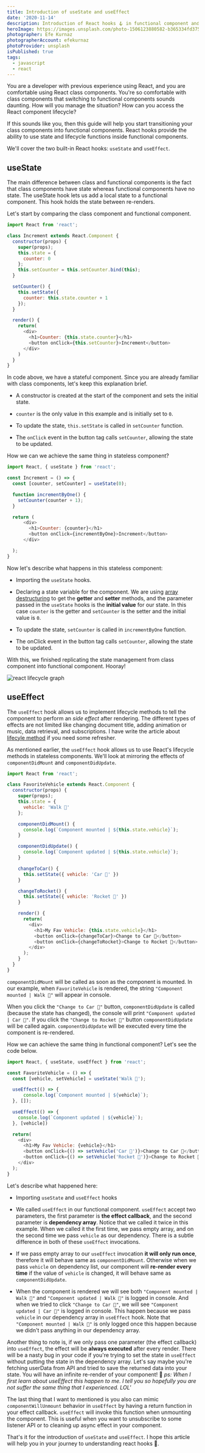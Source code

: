 ```yaml
---
title: Introduction of useState and useEffect
date: '2020-11-14'
description: Introduction of React hooks 🪝 in functional component and it's class component equvalent
heroImage: https://images.unsplash.com/photo-1506123880582-b365334fd375?ixlib=rb-1.2.1&ixid=MnwxMjA3fDB8MHxwaG90by1wYWdlfHx8fGVufDB8fHx8&auto=format&fit=crop&w=1484&q=80
photographer: Efe Kurnaz
photographerAccount: efekurnaz
photoProvider: unsplash
isPublished: true
tags:
  - javascript
  - react
---
```


You are a developer with previous experience using React, and you are comfortable using React class components. You're so comfortable with class components that switching to functional components sounds daunting. How will you manage the situation? How can you access the React component lifecycle?

If this sounds like you, then this guide will help you start transitioning your class components into functional components. React hooks provide the ability to use state and lifecycle functions inside functional components.

We'll cover the two built-in React hooks: `useState` and `useEffect`.

## useState

The main difference between class and functional components is the fact that class components have state whereas functional components have no state. The useState hook lets us add a local state to a functional component. This hook holds the state between re-renders.

Let's start by comparing the class component and functional component.

```js
import React from 'react';

class Increment extends React.Component {
  constructor(props) {
    super(props);
    this.state = {
      counter: 0
    };
    this.setCounter = this.setCounter.bind(this);
  }

  setCounter() {
    this.setState({
      counter: this.state.counter + 1
    });
  }

  render() {
    return(
      <div>
        <h1>Counter: {this.state.counter}</h1>
        <button onClick={this.setCounter}>Increment</button>
      </div>
    )
  }
}
```

In code above, we have a stateful component. Since you are already familiar with class components, let's keep this explanation brief.

- A constructor is created at the start of the component and sets the initial state.

- `counter` is the only value in this example and is initially set to `0`.

- To update the state, `this.setState` is called in `setCounter` function.

- The `onClick` event in the button tag calls `setCounter`, allowing the state to be updated.

How we can we achieve the same thing in stateless component?

```js
import React, { useState } from 'react';

const Increment = () => {
  const [counter, setCounter] = useState(0);

  function incrementByOne() {
    setCounter(counter + 1);
  }

  return (
      <div>
        <h1>Counter: {counter}</h1>
        <button onClick={incrementByOne}>Increment</button>
      </div>

  );
}
```

Now let's describe what happens in this stateless component:

- Importing the `useState` hooks.

- Declaring a state variable for the component. We are using [array destructuring](https://developer.mozilla.org/en-US/docs/Web/JavaScript/Reference/Operators/Destructuring_assignment) to get the **getter** and **setter** methods, and the parameter passed in the `useState` hooks is the **initial value** for our state. In this case `counter` is the getter and `setCounter` is the setter and the initial value is `0`.

- To update the state, `setCounter` is called in `incrementByOne` function.

- The onClick event in the button tag calls `setCounter`, allowing the state to be updated.

With this, we finished replicating the state management from class component into functional component. Hooray!

![react lifecycle graph](https://media2.giphy.com/media/hEIuLmpW9DmGA/200w.webp?cid=ecf05e479s6el8ohwsda2r5eeglab95xx8i8jymh2ywoeppg&rid=200w.webp&ct=g)

## useEffect

The `useEffect` hook allows us to implement lifecycle methods to tell the component to perform an *side effect* after rendering. The different types of effects are not limited like changing document title, adding animation or music, data retrieval, and subscriptions. I have write the article about [lifecyle method](/blog/lifecycle-in-react-component) if you need some refresher.

As mentioned earlier, the `useEffect` hook allows us to use React's lifecycle methods in stateless components. We'll look at mirroring the effects of `componentDidMount` and `componentDidUpdate`.

```js
import React from 'react';

class FavoriteVehicle extends React.Component {
  constructor(props) {
    super(props);
    this.state = {
      vehicle: 'Walk 🏃'
    };

    componentDidMount() {
      console.log(`Component mounted | ${this.state.vehicle}`);
    }

    componentDidUpdate() {
      console.log(`Component updated | ${this.state.vehicle}`);
    }

    changeToCar() {
      this.setState({ vehicle: 'Car 🚗' })
    }

    changeToRocket() {
      this.setState({ vehicle: 'Rocket 🚀' })
    }

    render() {
      return(
        <div>
          <h1>My Fav Vehicle: {this.state.vehicle}</h1>
          <button onClick={changeToCar}>Change to Car 🚗</button>
          <button onClick={changeToRocket}>Change to Rocket 🚀</button>
        </div>
      );
    }
  }
}
```

`componentDidMount` will be called as soon as the component is mounted. In our example, when `FavoriteVehicle` is rendered, the string `"Component mounted | Walk 🏃"` will appear in console.

When you click the `"Change to Car 🚗"` button, `componentDidUpdate` is called (because the state has changed), the console will print `"Component updated | Car 🚗"`. If you click the `"Change to Rocket 🚀"` button `componentDidUpdate` will be called again. `componentDidUpdate` will be executed every time the component is re-rendered.

How we can achieve the same thing in functional component? Let's see the code below.

```js
import React, { useState, useEffect } from 'react';

const FavoriteVehicle = () => {
  const [vehicle, setVehicle] = useState('Walk 🏃');

  useEffect(() => {
      console.log(`Component mounted | ${vehicle}`);
  }, []);

  useEffect(() => {
    console.log(`Component updated | ${vehicle}`);
  }, [vehicle])

  return(
    <div>
      <h1>My Fav Vehicle: {vehicle}</h1>
      <button onClick={() => setVehicle('Car 🚗')}>Change to Car 🚗</button>
      <button onClick={() => setVehicle('Rocket 🚀')}>Change to Rocket 🚀</button>
    </div>
  );
}
```

Let's describe what happened here:

- Importing `useState` and `useEffect` hooks

- We called `useEffect` in our functional component. `useEffect` accept two parameters, the first parameter is **the effect callback**, and the second parameter is **dependency array**. Notice that we called it twice in this example. When we called it the first time, we pass empty array, and on the second time we pass `vehicle` as our dependency. There is a subtle difference in both of these `useEffect` invocations.

- If we pass empty array to our `useEffect` invocation **it will only run once**, therefore it will behave same as `componentDidMount`. Otherwise when we pass `vehicle` on dependency list, our component will **re-render every time** if the value of `vehicle` is changed, it will behave same as `componentDidUpdate`.

- When the component is rendered we will see both `"Component mounted | Walk 🏃"` and `"Component updated | Walk 🏃"` is logged in console. And when we tried to click `"Change to Car 🚗"`, we will see `"Component updated | Car 🚗"` is logged in console. This happen because we pass `vehicle` in our dependency array in `useEffect` hook. Note that `"Component mounted | Walk 🏃"` is only logged once this happen because we didn't pass anything in our dependency array.

Another thing to note is, if we only pass one parameter (the effect callback) into `useEffect`, the effect will be **always executed** after every render. There will be a nasty bug in your code if you're trying to set the state in `useEffect` without putting the state in the dependency array. Let's say maybe you're fetching userData from API and tried to save the returned data into your state. You will have an infinite re-render of your component! 🧨 *ps: When I first learn about useEffect this happen to me. I tell you so hopefully you are not suffer the same thing that I experienced. LOL'*

The last thing that I want to mentioned is you also can mimic `componentWillUnmount` behavior in `useEffect` by having a return function in your effect callback. `useEffect` will invoke this function when unmounting the component. This is useful when you want to unsubscribe to some listener API or to cleaning up async effect in your component.

That's it for the introduction of `useState` and `useEffect`. I hope this article will help you in your journey to understanding react hooks 🍻.

